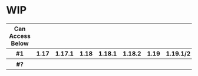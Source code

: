 # WIP

<table>
  <tr>
    <th>Can Access Below</th>
    <th colspan="999">Main</th>
  </tr>
  <tr>
  </tr>
  <tr>
    <th>#1</th>
    <th>1.17</th>
    <th>1.17.1</th>
    <th>1.18</th>
    <th>1.18.1</th>
    <th>1.18.2</th>
    <th>1.19</th>
    <th>1.19.1/2</th>
    <th>1.19.3</th>
    <th>1.19.4</th>
    <th>1.20/.1</th>
    <th>1.20.2</th>
    <th>1.20.3/4</th>
    <th>1.20.5/6</th>
    <th>1.21/.1</th>
    <th>1.21.2/3</th>
    <th>1.21.4</th>
    <th></th>
  </tr>
  <tr>
    <th>#?</th>
    <th colspan="999">common</th>
  </tr>
</table>